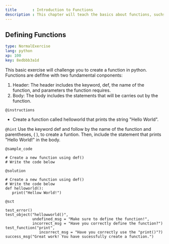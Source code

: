 ```yaml
---
title       : Introduction to Functions
description : This chapter will teach the basics about functions, suchs as defining and calling functions
---
```

## Defining Functions

```yaml
type: NormalExercise
lang: python
xp: 100
key: 8edbbb3a1d
```
This basic exercise will challenge you to create a function in python. 
Functions are defifne with two fundamental conponents:
1. Header:
   The header includes the keyword, def, the name of the function, and parameters the function requires.
2. Body:
   The body includes the statements that will be carries out by the function.
   
`@instructions`
- Create a function called helloworld that prints the string "Hello World".

`@hint`
Use the keyword def and follow by the name of the function and parentheses, ( ), to create a funtion. 
Then, include the statement that prints "Hello World!" in the body.

`@sample_code`
```{python}
# Create a new function using def()
# Write the code below
```
`@solution`
```{python}
# Create a new function using def()
# Write the code below
def helloworld():
   print("Hellow World!")
```

`@sct`
```{python}
test_error()
test_object("hellowworld()",
            undefined_msg = "Make sure to define the function!",
            incorrect_msg = "Have you correctly define the function?")
test_function("print",
               incorrect_msg = "Have you correctly use the "print()"?)
success_msg("Great work! You have sucessfully create a function.")
```
